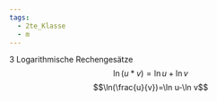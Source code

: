 ```yaml
---
tags:
  - 2te_Klasse
  - m
---
```

3 Logarithmische Rechengesätze 
$$\ln(u*v)=\ln u+\ln v$$
$$\ln(\frac{u}{v})=\ln u-\ln v$$
$$$$